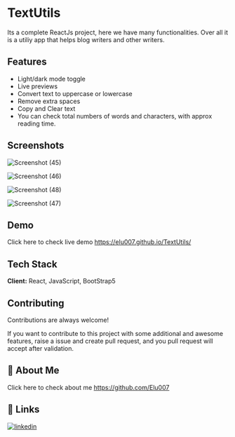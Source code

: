 
# TextUtils

Its a complete ReactJs project, here we have many functionalities. Over all it is a utiliy app that helps blog writers and other writers.


## Features

- Light/dark mode toggle
- Live previews
- Convert text to uppercase or lowercase
- Remove extra spaces
- Copy and Clear text
- You can check total numbers of words and characters, with approx reading time.


## Screenshots

![Screenshot (45)](https://user-images.githubusercontent.com/85642896/183290040-d87cce9c-4578-4e6c-be20-20897fa9f36a.png)

![Screenshot (46)](https://user-images.githubusercontent.com/85642896/183290071-0d9f4be6-3d46-48fd-b427-87cd11d1e357.png)

![Screenshot (48)](https://user-images.githubusercontent.com/85642896/183290100-f62abafb-34e3-4955-bd12-da41d5241a17.png)

![Screenshot (47)](https://user-images.githubusercontent.com/85642896/183290114-96586630-6b40-4191-9cbd-78f84c2f3f27.png)






## Demo

Click here to check live demo https://elu007.github.io/TextUtils/


## Tech Stack

**Client:** React, JavaScript, BootStrap5



## Contributing

Contributions are always welcome!

If you want to contribute to this project with some additional and awesome features, raise a issue and create pull request, and you pull request will accept after validation.


## 🚀 About Me
Click here to check about me https://github.com/Elu007


## 🔗 Links
[![linkedin](https://img.shields.io/badge/linkedin-0A66C2?style=for-the-badge&logo=linkedin&logoColor=white)](https://www.linkedin.com/in/sk-elaf-ahmed-bb85b0210/)
